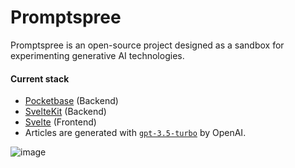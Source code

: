 # Promptspree

Promptspree is an open-source project designed as a sandbox for experimenting generative AI technologies.

#### Current stack

- [Pocketbase](https://pocketbase.io/) (Backend)
- [SvelteKit](https://kit.svelte.dev/) (Backend)
- [Svelte](https://svelte.dev/) (Frontend)
- Articles are generated with [`gpt-3.5-turbo`](https://platform.openai.com/docs/models/gpt-3-5) by OpenAI.

![image](https://user-images.githubusercontent.com/1434675/231805116-3f250d79-c19a-4d52-b40a-f531f50b599d.png)
